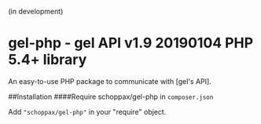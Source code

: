 (in development)

# gel-php - gel API v1.9 20190104 PHP 5.4+ library

An easy-to-use PHP package to communicate with [gel's API].

##Installation
####Require schoppax/gel-php in `composer.json`

Add `"schoppax/gel-php"` in your "require" object.
